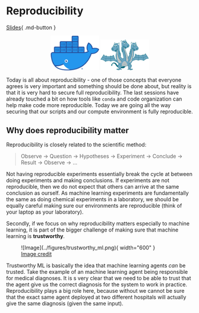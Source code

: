 # Reproducibility

[Slides](../slides/Reproducibility.pdf){ .md-button }

<p align="center">
  <img src="../figures/icons/docker.png" width="130">
  <img src="../figures/icons/hydra.png" width="130">
</p>

Today is all about reproducibility - one of those concepts that everyone agrees is very important and something should
be done about, but reality is that it is very hard to secure full reproducibility. The last sessions have already
touched a bit on how tools like `conda` and code organization can help make code more reproducible. Today we are going
all the way securing that our scripts and our compute environment is fully reproducible.

## Why does reproducibility matter
Reproducibility is closely related to the scientific method:

> Observe -> Question -> Hypotheses -> Experiment -> Conclude -> Result -> Observe -> ...

Not having reproducible experiments essentially break the cycle at between doing experiments and making conclusions.
If experiments are not reproducible, then we do not expect that others can arrive at the same conclusion as ourself.
As machine learning experiments are fundamentally the same as doing chemical experiments in a laboratory, we should be
equally careful making sure our environments are reproducible (think of your laptop as your laboratory).

Secondly, if we focus on why reproducibility matters especially to machine learning, it is part of the bigger challenge
of making sure that machine learning is **trustworthy**.

<figure markdown>
  ![Image](../figures/trustworthy_ml.png){ width="600" }
  <figcaption> <a href="https://towardsdatascience.com/reproducible-machine-learning-cf1841606805"> Image credit </a> </figcaption>
</figure>

Trustworthy ML is basically the idea that machine learning agents *can* be trusted. Take the example of an machine
learning agent being responsible for medical diagnoses. It is s very clear that we need to be able to trust that the
agent give us the correct diagnosis for the system to work in practice. Reproducibility plays a big role here,
because without we cannot be sure that the exact same agent deployed at two different hospitals will actually give
the same diagnosis (given the same input).
